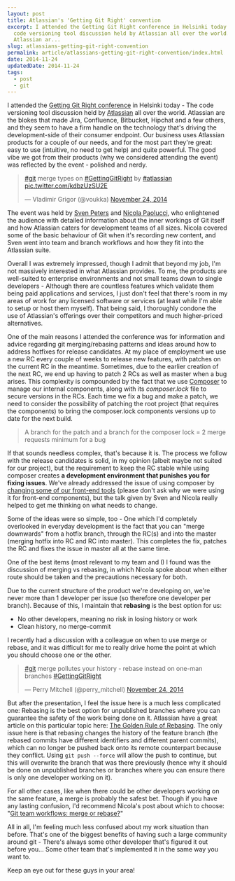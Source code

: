 ```yaml
---
layout: post
title: Atlassian's 'Getting Git Right' convention
excerpt: I attended the Getting Git Right conference in Helsinki today - The
  code versioning tool discussion held by Atlassian all over the world.
  Atlassian ar...
slug: atlassians-getting-git-right-convention
permalink: article/atlassians-getting-git-right-convention/index.html
date: 2014-11-24
updatedDate: 2014-11-24
tags:
  - post
  - git
---
```


I attended the [Getting Git Right conference](https://www.atlassian.com/getting-git-right) in Helsinki today - The code versioning tool discussion held by [Atlassian](https://www.atlassian.com/) all over the world. Atlassian are the blokes that made Jira, Confluence, Bitbucket, Hipchat and a few others, and they seem to have a firm handle on the technology that's driving the development-side of their consumer endpoint. Our business uses Atlassian products for a couple of our needs, and for the most part they're great: easy to use (intuitive, no need to get help) and quite powerful. The good vibe we got from their products (why we considered attending the event) was reflected by the event - polished and nerdy.

<blockquote class="twitter-tweet" lang="en"><p lang="en" dir="ltr"><a href="https://twitter.com/hashtag/git?src=hash">#git</a> merge types on <a href="https://twitter.com/hashtag/GettingGitRight?src=hash">#GettingGitRight</a> by <a href="https://twitter.com/hashtag/atlassian?src=hash">#atlassian</a> <a href="http://t.co/kdbzUzSU2E">pic.twitter.com/kdbzUzSU2E</a></p>&mdash; Vladimir Grigor (@voukka) <a href="https://twitter.com/voukka/status/536888619106324480">November 24, 2014</a></blockquote>
<script async src="//platform.twitter.com/widgets.js" charset="utf-8"></script>

The event was held by [Sven Peters](https://twitter.com/svenpet) and [Nicola Paolucci](https://twitter.com/durdn), who enlightened the audience with detailed information about the inner workings of Git itself and how Atlassian caters for development teams of all sizes. Nicola covered some of the basic behaviour of Git when it's recording new content, and Sven went into team and branch workflows and how they fit into the Atlassian suite.

Overall I was extremely impressed, though I admit that beyond my job, I'm not massively interested in what Atlassian provides. To me, the products are well-suited to enterprise environments and not small teams down to single developers - Although there are countless features which validate them being paid applications and services, I just don't feel that there's room in my areas of work for any licensed software or services (at least while I'm able to setup or host them myself). That being said, I thoroughly condone the use of Atlassian's offerings over their competitors and much higher-priced alternatives.

One of the main reasons I attended the conference was for information and advice regarding git merging/rebasing patterns and ideas around how to address hotfixes for release candidates. At my place of employment we use a new RC every couple of weeks to release new features, with patches on the current RC in the meantime. Sometimes, due to the earlier creation of the next RC, we end up having to patch 2 RCs as well as master when a bug arises. This complexity is compounded by the fact that we use [Composer](https://getcomposer.org/doc/00-intro.md) to manage our internal components, along with its _composer.lock_ file to secure versions in the RCs. Each time we fix a bug and make a patch, we need to consider the possibility of patching the root project (that requires the components) to bring the composer.lock components versions up to date for the next build.

> A branch for the patch and a branch for the composer lock = 2 merge requests minimum for a bug

If that sounds needless complex, that's because it is. The process we follow with the release candidates is solid, in my opinion (albeit maybe not suited for our project), but the requirement to keep the RC stable while using composer creates **a development environment that punishes you for fixing issues**. We've already addressed the issue of using composer by [changing some of our front-end tools](http://perrymitchell.net/article/private-npm-repository-with-sinopia/ "Private NPM repository with Sinopia") (please don't ask why we were using it for front-end components), but the talk given by Sven and Nicola really helped to get me thinking on what needs to change.

Some of the ideas were so simple, too - One which I'd completely overlooked in everyday development is the fact that you can "merge downwards" from a hotfix branch, through the RC(s) and into the master (merging hotfix into RC and RC into master). This completes the fix, patches the RC and fixes the issue in master all at the same time.

One of the best items (most relevant to my team and I) I found was the discussion of merging vs rebasing, in which Nicola spoke about when either route should be taken and the precautions necessary for both.

Due to the current structure of the product we're developing on, we're never more than 1 developer per issue (so therefore one developer per branch). Because of this, I maintain that **rebasing** is the best option for us:

*   No other developers, meaning no risk in losing history or work
*   Clean history, no merge-commit

I recently had a discussion with a colleague on when to use merge or rebase, and it was difficult for me to really drive home the point at which you should choose one or the other.

<blockquote class="twitter-tweet" lang="en"><p lang="en" dir="ltr"><a href="https://twitter.com/hashtag/git?src=hash">#git</a> merge pollutes your history - rebase instead on one-man branches <a href="https://twitter.com/hashtag/GettingGitRight?src=hash">#GettingGitRight</a></p>&mdash; Perry Mitchell (@perry_mitchell) <a href="https://twitter.com/perry_mitchell/status/536887145752178689">November 24, 2014</a></blockquote>
<script async src="//platform.twitter.com/widgets.js" charset="utf-8"></script>

But after the presentation, I feel the issue here is a much less complicated one: Rebasing is the best option for unpublished branches where you can guarantee the safety of the work being done on it. Atlassian have a great article on this particular topic here: [The Golden Rule of Rebasing](https://www.atlassian.com/git/tutorials/merging-vs-rebasing/the-golden-rule-of-rebasing). The only issue here is that rebasing changes the history of the feature branch (the rebased commits have different identifiers and different parent commits), which can no longer be pushed back onto its remote counterpart because they conflict. Using `git push --force` will allow the push to continue, but this will overwrite the branch that was there previously (hence why it should be done on unpublished branches or branches where you can ensure there is only one developer working on it).

For all other cases, like when there could be other developers working on the same feature, a merge is probably the safest bet. Though if you have any lasting confusion, I'd recommend Nicola's post about which to choose: "[Git team workflows: merge or rebase?](https://www.atlassian.com/git/articles/git-team-workflows-merge-or-rebase/)"

All in all, I'm feeling much less confused about my work situation than before. That's one of the biggest benefits of having such a large community around git - There's always some other developer that's figured it out before you... Some other team that's implemented it in the same way you want to.

Keep an eye out for these guys in your area!

